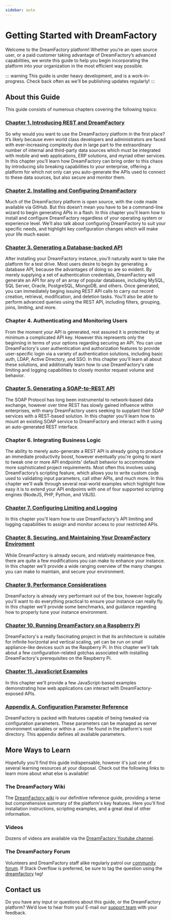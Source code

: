 ```yaml
---
sidebar: auto
---
```


# Getting Started with DreamFactory

Welcome to the DreamFactory platform! Whether you’re an open source user, or a paid customer taking advantage of DreamFactory’s advanced capabilities, we wrote this guide to help you begin incorporating the platform into your organization in the most efficient way possible.

::: warning
This guide is under heavy development, and is a work-in-progress. Check back often as we'll be publishing updates regularly!
:::

## About this Guide

This guide consists of numerous chapters covering the following topics:

### [Chapter 1. Introducing REST and DreamFactory](./chapter01.md)

So why would you want to use the DreamFactory platform in the first place? It’s likely because even world class developers and administrators are faced with ever-increasing complexity due in large part to the extraordinary number of internal and third-party data sources which must be integrated with mobile and web applications, ERP solutions, and myriad other services. In this chapter you’ll learn how DreamFactory can bring order to this chaos by introducing silo breaking capabilities to your enterprise, offering a platform for which not only can you auto-generate the APIs used to connect to these data sources, but also secure and monitor them. 

### [Chapter 2. Installing and Configuring DreamFactory](./chapter02.md)

Much of the DreamFactory platform is open source, with the code made available via GitHub. But this doesn’t mean you have to be a command-line wizard to begin generating APIs in a flash. In this chapter you’ll learn how to install and configure DreamFactory regardless of your operating system or experience level. We’ll also talk about configuring DreamFactory to suit your specific needs, and highlight key configuration changes which will make your life much easier.

### [Chapter 3. Generating a Database-backed API](./chapter03.md)

After installing your DreamFactory instance, you'll naturally want to take the platform for a test drive. Most users desire to begin by generating a database API, because the advantages of doing so are so evident. By merely supplying a set of authentication credentials, DreamFactory will generate an API for any of an array of popular databases, including MySQL, SQL Server, Oracle, PostgreSQL, MongoDB, and others. Once generated, you can immediately beging issuing REST API calls to carry out record creation, retrieval, modification, and deletion tasks. You’ll also be able to perform advanced queries using the REST API, including filters, grouping, joins, limiting, and more. 

### Chapter 4. Authenticating and Monitoring Users

From the moment your API is generated, rest assured it is protected by at minimum a complicated API key. However this represents only the beginning in terms of your options regarding securing an API. You can use DreamFactory's user authentication and authorization features to provide user-specific login via a variety of authentication solutions, including basic auth, LDAP, Active Directory, and SSO. In this chapter you'll learn all about these solutions, and additionally learn how to use DreamFactory's rate limiting and logging capabilities to closely monitor request volume and behavior.

### [Chapter 5. Generating a SOAP-to-REST API](./chapter05.md)

The SOAP Protocol has long been instrumental to network-based data exchange, however over time REST has slowly gained influence within enterprises, with many DreamFactory users seeking to supplant their SOAP services with a REST-based solution. In this chapter you'll learn how to mount an existing SOAP service to DreamFactory and interact with it using an auto-generated REST interface.

### Chapter 6. Integrating Business Logic

The ability to merely auto-generate a REST API is already going to produce an immediate productivity boost, however eventually you're going to want to tweak one or more API endpoints' default behavior to accommodate more sophisticated project requirements. Most often this involves using DreamFactory’s scripting feature, which allows you to write custom code used to validating input parameters, call other APIs, and much more. In this chapter we'll walk through several real-world examples which highlight how easy it is to extend your API endpoints with one of four supported scripting engines (NodeJS, PHP, Python, and V8JS).

### [Chapter 7. Configuring Limiting and Logging](./chapter07.md)

In this chapter you'll learn how to use DreamFactory's API limiting and logging capabilities to assign and monitor access to your restricted APIs.

### [Chapter 8. Securing, and Maintaining Your DreamFactory Enviroment](./chapter08.md)

While DreamFactory is already secure, and relatively maintenance free, there are quite a few modifications you can make to enhance your instance. In this chapter we'll provide a wide ranging overview of the many changes you can make to maintain, and secure your environment.

### [Chapter 9. Performance Considerations](./performance.md)

DreamFactory is already very performant out of the box, however logically you'll want to do everything practical to ensure your instance can really fly. In this chapter we'll provide some benchmarks, and guidance regarding how to properly tune your instance environment.

### [Chapter 10. Running DreamFactory on a Raspberry Pi](./raspberry-pi.md)

DreamFactory's a really fascinating project in that its architecture is suitable for infinite horizontal and vertical scaling, yet can be run on small appliance-like devices such as the Raspberry Pi. In this chapter we'll talk about a few configuration-related gotchas associated with installing DreamFactory's prerequisites on the Raspberry Pi.

### [Chapter 11. JavaScript Examples](./javascript.md)

In this chapter we'll provide a few JavaScript-based examples demonstrating how web applications can interact with DreamFactory-exposed APIs.

### [Appendix A. Configuration Parameter Reference](./reference/appendixa.md)

DreamFactory is packed with features capable of being tweaked via configuration parameters. These parameters can be managed as server environment variables or within a `.env` file found in the platform's root directory. This appendix defines all available parameters.

## More Ways to Learn

Hopefully you'll find this guide indispensable, however it's just one of several learning resources at your disposal. Check out the following links to learn more about what else is available!

### The DreamFactory Wiki

The [DreamFactory wiki](https://wiki.dreamfactory.com) is our definitive reference guide, providing a terse but comprehensive summary of the platform's key features. Here you'll find installation instructions, scripting examples, and a great deal of other information.

### Videos

Dozens of videos are available via the [DreamFactory Youtube channel](https://www.youtube.com/user/dreamfactorysoftware/videos).

### The DreamFactory Forum

Volunteers and DreamFactory staff alike regularly patrol our [community forum](http://community.dreamfactory.com/). If Stack Overflow is preferred, be sure to tag the question using the [dreamfactory](https://stackoverflow.com/questions/tagged/dreamfactory) tag! 

## Contact us

Do you have any input or questions about this guide, or the DreamFactory platform? We’d love to hear from you! E-mail our [support team](mailto:dspsupport@dreamfactory.com) with your feedback.
